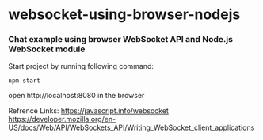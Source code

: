 # websocket-using-browser-nodejs

### Chat example using browser WebSocket API and Node.js WebSocket module

Start project by running following command:

```npm start```

open http://localhost:8080 in the browser


Refrence Links:
  https://javascript.info/websocket
  https://developer.mozilla.org/en-US/docs/Web/API/WebSockets_API/Writing_WebSocket_client_applications
